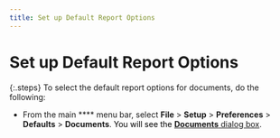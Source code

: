 ```yaml
---
title: Set up Default Report Options
---
```


# Set up Default Report Options


{:.steps}
To select the default report options for  documents, do the following:

- From the main **** menu bar, select **File**  > **Setup** > **Preferences**  > **Defaults** > **Documents**.  <font style="color: #000000;" color="#000000">You will see the </font>[**Documents** dialog box]({{site.bp_baseurl}}/flow-ctrl/defs/rpt/documents_dialog_box.html).

